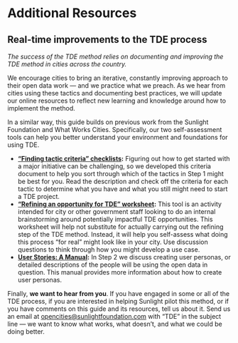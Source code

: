 # Additional Resources

## Real-time improvements to the TDE process

_The success of the TDE method relies on documenting and improving the TDE method in cities across the country._

We encourage cities to bring an iterative, constantly improving approach to their open data work — and we practice what we preach. As we hear from cities using these tactics and documenting best practices, we will update our online resources to reflect new learning and knowledge around how to implement the method.

In a similar way, this guide builds on previous work from the Sunlight Foundation and What Works Cities. Specifically, our two self-assessment tools can help you better understand your environment and foundations for using TDE.

* [**“Finding tactic criteria” checklists**](https://sunlight-foundation.gitbooks.io/tactical-data-engagement/content/criteria-for-find-tactics.html)**:** Figuring out how to get started with a major initiative can be challenging, so we developed this criteria document to help you sort through which of the tactics in Step 1 might be best for you. Read the description and check off the criteria for each tactic to determine what you have and what you still might need to start a TDE project.
* [**“Refining an opportunity for TDE” worksheet**](https://sunlight-foundation.gitbooks.io/tactical-data-engagement/content/worksheet-to-refine-an-opportunity.html)**:** This tool is an activity intended for city or other government staff looking to do an internal brainstorming around potentially impactful TDE opportunities. This worksheet will help not substitute for actually carrying out the refining step of the TDE method. Instead, it will help you self-assess what doing this process “for real” might look like in your city. Use discussion questions to think through how you might develop a use case.
* [**User Stories: A Manual**](https://docs.google.com/document/d/1KY-KhMQKMESu5oF93jvP5YF7ZEDpekgTbEDj50cCfdc/edit?pref=2&pli=1#)**:** In Step 2 we discuss creating user personas, or detailed descriptions of the people will be using the open data in question. This manual provides more information about how to create user personas.

Finally, **we want to hear from you**. If you have engaged in some or all of the TDE process, if you are interested in helping Sunlight pilot this method, or if you have comments on this guide and its resources, tell us about it. Send us an email at [opencities@sunlightfoundation.com](mailto:opencities@sunlightfoundation.com) with “TDE” in the subject line — we want to know what works, what doesn’t, and what we could be doing better.


